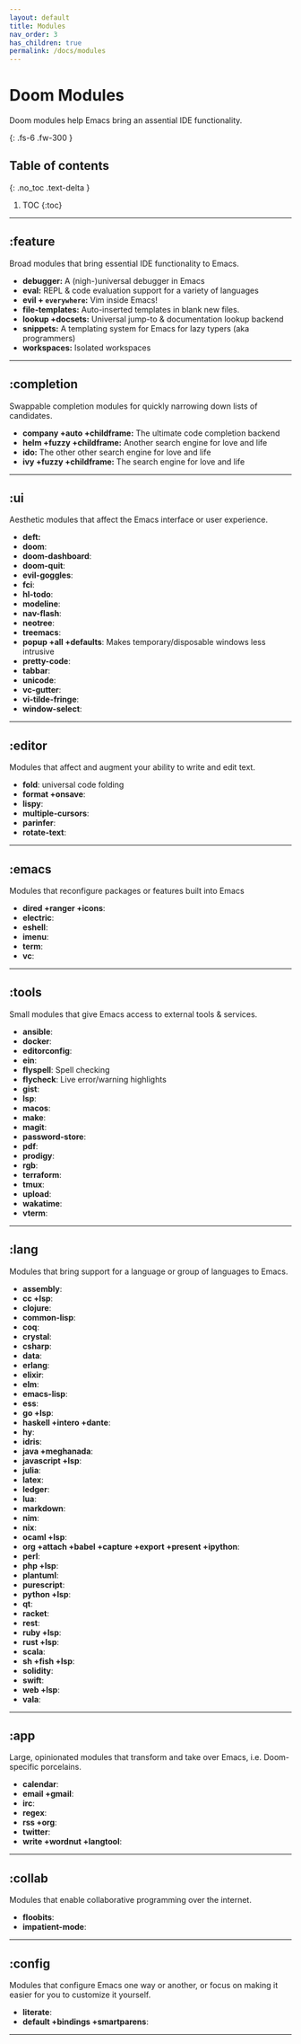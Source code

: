 ```yaml
---
layout: default
title: Modules
nav_order: 3
has_children: true
permalink: /docs/modules
---
```


# Doom Modules

Doom modules help Emacs bring an assential IDE functionality.

{: .fs-6 .fw-300 }


## Table of contents
{: .no_toc .text-delta }

1. TOC
{:toc}

---

## :feature

Broad modules that bring essential IDE functionality to Emacs.

* **debugger:** A (nigh-)universal debugger in Emacs
* **eval:** REPL & code evaluation support for a variety of languages
* **evil + `everywhere`:** Vim inside Emacs!
* **file-templates:** Auto-inserted templates in blank new files.
* **lookup +docsets:** Universal jump-to & documentation lookup backend
* **snippets:** A templating system for Emacs for lazy typers (aka programmers)
* **workspaces:** Isolated workspaces

---

## :completion

Swappable completion modules for quickly narrowing down lists of candidates.

* **company +auto +childframe:** The ultimate code completion backend
* **helm +fuzzy +childframe:** Another search engine for love and life
* **ido:** The other other search engine for love and life
* **ivy +fuzzy +childframe:** The search engine for love and life

---

## :ui

Aesthetic modules that affect the Emacs interface or user experience.

* **deft:**
* **doom**:
* **doom-dashboard**:
* **doom-quit**:
* **evil-goggles**:
* **fci**:
* **hl-todo**:
* **modeline**:
* **nav-flash**:
* **neotree**:
* **treemacs**:
* **popup +all +defaults**: Makes temporary/disposable windows less intrusive
* **pretty-code**:
* **tabbar**:
* **unicode**:
* **vc-gutter**:
* **vi-tilde-fringe**:
* **window-select**:

---

## :editor

Modules that affect and augment your ability to write and edit text.

* **fold**: universal code folding
* **format +onsave**:
* **lispy**:
* **multiple-cursors**:
* **parinfer**:
* **rotate-text**:

---

## :emacs

Modules that reconfigure packages or features built into Emacs

* **dired +ranger +icons**:
* **electric**:
* **eshell**:
* **imenu**:
* **term**:
* **vc**:

---

## :tools

Small modules that give Emacs access to external tools & services.

* **ansible**:
* **docker**:
* **editorconfig**:
* **ein**:
* **flyspell**: Spell checking
* **flycheck**: Live error/warning highlights
* **gist**:
* **lsp**:
* **macos**:
* **make**:
* **magit**:
* **password-store**:
* **pdf**:
* **prodigy**:
* **rgb**:
* **terraform**:
* **tmux**:
* **upload**:
* **wakatime**:
* **vterm**:

---

## :lang

Modules that bring support for a language or group of languages to Emacs.

* **assembly**:
* **cc +lsp**:
* **clojure**:
* **common-lisp**:
* **coq**:
* **crystal**:
* **csharp**:
* **data**:
* **erlang**:
* **elixir**:
* **elm**:
* **emacs-lisp**:
* **ess**:
* **go +lsp**:
* **haskell +intero +dante**:
* **hy**:
* **idris**:
* **java +meghanada**:
* **javascript +lsp**:
* **julia**:
* **latex**:
* **ledger**:
* **lua**:
* **markdown**:
* **nim**:
* **nix**:
* **ocaml +lsp**:
* **org +attach +babel +capture +export +present +ipython**:
* **perl**:
* **php +lsp**:
* **plantuml**:
* **purescript**:
* **python +lsp**:
* **qt**:
* **racket**:
* **rest**:
* **ruby +lsp**:
* **rust +lsp**:
* **scala**:
* **sh +fish +lsp**:
* **solidity**:
* **swift**:
* **web +lsp**:
* **vala**:

---

## :app

Large, opinionated modules that transform and take over Emacs, i.e. Doom-specific porcelains.

* **calendar**:
* **email +gmail**:
* **irc**:
* **regex**:
* **rss +org**:
* **twitter**:
* **write +wordnut +langtool**:

---

## :collab

Modules that enable collaborative programming over the internet.

* **floobits**:
* **impatient-mode**:

---

## :config

Modules that configure Emacs one way or another, or focus on making it easier for you to customize it yourself.

* **literate**:
* **default +bindings +smartparens**:

---
